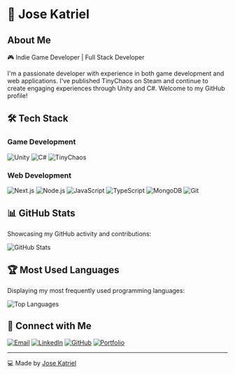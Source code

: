 # 🚀 Jose Katriel

## About Me

🎮 Indie Game Developer | Full Stack Developer

I'm a passionate developer with experience in both game development and web applications. I've published TinyChaos on Steam and continue to create engaging experiences through Unity and C#. Welcome to my GitHub profile!

## 🛠️ Tech Stack

### Game Development

<p>
  <img src="https://img.shields.io/badge/Unity-Game%20Engine-blue?style=flat-square&logo=unity" alt="Unity">
  <img src="https://img.shields.io/badge/C%23-Programming%20Language-blue?style=flat-square&logo=csharp" alt="C#">
  <img src="https://img.shields.io/badge/TinyChaos-Published%20Game-orange?style=flat-square" alt="TinyChaos">
</p>

### Web Development

<p>
  <img src="https://img.shields.io/badge/Next.js-Framework-black?style=flat-square&logo=next.js" alt="Next.js">
  <img src="https://img.shields.io/badge/Node.js-Framework-green?style=flat-square&logo=node.js" alt="Node.js">
  <img src="https://img.shields.io/badge/JavaScript-Language-yellow?style=flat-square&logo=javascript" alt="JavaScript">
  <img src="https://img.shields.io/badge/TypeScript-Language-blue?style=flat-square&logo=typescript" alt="TypeScript">
  <img src="https://img.shields.io/badge/MongoDB-Database-green?style=flat-square&logo=mongodb" alt="MongoDB">
  <img src="https://img.shields.io/badge/Git-Version%20Control-orange?style=flat-square&logo=git" alt="Git">
</p>

## 📊 GitHub Stats

Showcasing my GitHub activity and contributions:

![GitHub Stats](https://github-readme-stats.vercel.app/api?username=josekatriel&show_icons=true&theme=radical)

## 🏆 Most Used Languages

Displaying my most frequently used programming languages:

![Top Languages](https://github-readme-stats.vercel.app/api/top-langs/?username=josekatriel&layout=compact&theme=radical)

## 🤝 Connect with Me

[![Email](https://skillicons.dev/icons?i=mail)](mailto:josekatriel@gmail.com)
[![LinkedIn](https://skillicons.dev/icons?i=linkedin)](https://www.linkedin.com/in/jktrl/)
[![GitHub](https://skillicons.dev/icons?i=github)](https://github.com/josekatriel)
[![Portfolio](https://skillicons.dev/icons?i=vercel)](https://web-portfolio-omega-brown.vercel.app/)

---

💻 Made by [Jose Katriel](https://github.com/josekatriel)
